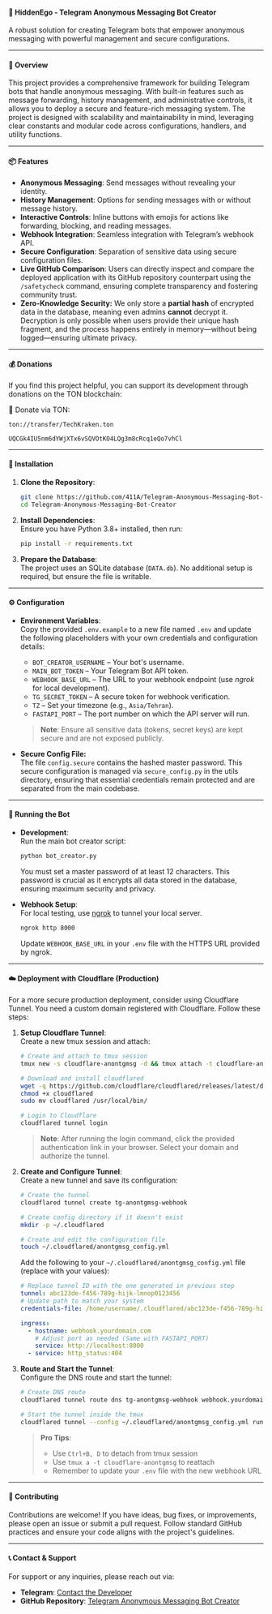 #### 🤖 **Hid**den**Ego** - Telegram Anonymous Messaging Bot Creator 
A robust solution for creating Telegram bots that empower anonymous messaging with powerful management and secure configurations.

---

#### 🌟 **Overview**  
This project provides a comprehensive framework for building Telegram bots that handle anonymous messaging. With built-in features such as message forwarding, history management, and administrative controls, it allows you to deploy a secure and feature-rich messaging system. The project is designed with scalability and maintainability in mind, leveraging clear constants and modular code across configurations, handlers, and utility functions.

---

#### 📦 **Features**  
- **Anonymous Messaging**: Send messages without revealing your identity.  
- **History Management**: Options for sending messages with or without message history.  
- **Interactive Controls**: Inline buttons with emojis for actions like forwarding, blocking, and reading messages.  
- **Webhook Integration**: Seamless integration with Telegram’s webhook API.  
- **Secure Configuration**: Separation of sensitive data using secure configuration files.  
- **Live GitHub Comparison**:
Users can directly inspect and compare the deployed application with its GitHub repository counterpart using the `/safetycheck` command, ensuring complete transparency and fostering community trust.
- **Zero-Knowledge Security:** We only store a **partial hash** of encrypted data in the database, meaning even admins **cannot** decrypt it. Decryption is only possible when users provide their unique hash fragment, and the process happens entirely in memory—without being logged—ensuring ultimate privacy.

---

#### 💰 **Donations**
If you find this project helpful, you can support its development through donations on the TON blockchain:

💎 Donate via TON:
```
ton://transfer/TechKraken.ton
```
```
UQCGk4IU5nm6dYWjXTx6vSQVOtKO4LQg3m8cRcq1eQo7vhCl
```

---

#### 🚀 **Installation**  
1. **Clone the Repository**:  
   ```bash
   git clone https://github.com/411A/Telegram-Anonymous-Messaging-Bot-Creator.git
   cd Telegram-Anonymous-Messaging-Bot-Creator
   ```
2. **Install Dependencies**:  
   Ensure you have Python 3.8+ installed, then run:  
   ```bash
   pip install -r requirements.txt
   ```
3. **Prepare the Database**:  
   The project uses an SQLite database (`DATA.db`). No additional setup is required, but ensure the file is writable.

---

#### ⚙️ **Configuration**  
- **Environment Variables**:  
  Copy the provided `.env.example` to a new file named `.env` and update the following placeholders with your own credentials and configuration details:
  - `BOT_CREATOR_USERNAME` – Your bot's username.  
  - `MAIN_BOT_TOKEN` – Your Telegram Bot API token.  
  - `WEBHOOK_BASE_URL` – The URL to your webhook endpoint (use _ngrok_ for local development).  
  - `TG_SECRET_TOKEN` – A secure token for webhook verification.  
  - `TZ` – Set your timezone (e.g., `Asia/Tehran`).  
  - `FASTAPI_PORT` – The port number on which the API server will run.
  
  > **Note**: Ensure all sensitive data (tokens, secret keys) are kept secure and are not exposed publicly.

- **Secure Config File:**  
  The file `config.secure` contains the hashed master password. This secure configuration is managed via `secure_config.py` in the utils directory, ensuring that essential credentials remain protected and are separated from the main codebase.

---

#### 🔧 **Running the Bot**  
- **Development**:  
  Run the main bot creator script:  
  ```bash
  python bot_creator.py
  ```
  You must set a master password of at least 12 characters. This password is crucial as it encrypts all data stored in the database, ensuring maximum security and privacy.

- **Webhook Setup**:  
  For local testing, use [ngrok](https://ngrok.com/) to tunnel your local server.  
  ```bash
  ngrok http 8000
  ```
  Update `WEBHOOK_BASE_URL` in your `.env` file with the HTTPS URL provided by ngrok.

---

#### ☁️ **Deployment with Cloudflare (Production)**  
For a more secure production deployment, consider using Cloudflare Tunnel. You need a custom domain registered with Cloudflare.
Follow these steps:

1. **Setup Cloudflare Tunnel**:  
   Create a new tmux session and attach:
   ```bash
   # Create and attach to tmux session
   tmux new -s cloudflare-anontgmsg -d && tmux attach -t cloudflare-anontgmsg
   
   # Download and install cloudflared
   wget -q https://github.com/cloudflare/cloudflared/releases/latest/download/cloudflared-linux-amd64 -O cloudflared
   chmod +x cloudflared
   sudo mv cloudflared /usr/local/bin/
   
   # Login to Cloudflare
   cloudflared tunnel login
   ```
   > **Note**: After running the login command, click the provided authentication link in your browser. Select your domain and authorize the tunnel.

2. **Create and Configure Tunnel**:  
   Create a new tunnel and save its configuration:
   ```bash
   # Create the tunnel
   cloudflared tunnel create tg-anontgmsg-webhook
   
   # Create config directory if it doesn't exist
   mkdir -p ~/.cloudflared
   
   # Create and edit the configuration file
   touch ~/.cloudflared/anontgmsg_config.yml
   ```
   
   Add the following to your `~/.cloudflared/anontgmsg_config.yml` file (replace with your values):
   ```yaml
   # Replace tunnel ID with the one generated in previous step
   tunnel: abc123de-f456-789g-hijk-lmnop0123456
   # Update path to match your system
   credentials-file: /home/username/.cloudflared/abc123de-f456-789g-hijk-lmnop0123456.json

   ingress:
     - hostname: webhook.yourdomain.com
       # Adjust port as needed (Same with FASTAPI_PORT)
       service: http://localhost:8000
     - service: http_status:404
   ```

3. **Route and Start the Tunnel**:  
   Configure the DNS route and start the tunnel:
   ```bash
   # Create DNS route
   cloudflared tunnel route dns tg-anontgmsg-webhook webhook.yourdomain.com
   
   # Start the tunnel inside the tmux
   cloudflared tunnel --config ~/.cloudflared/anontgmsg_config.yml run tg-anontgmsg-webhook
   ```

   > **Pro Tips**: 
   > - Use `Ctrl+B, D` to detach from tmux session
   > - Use `tmux a -t cloudflare-anontgmsg` to reattach
   > - Remember to update your `.env` file with the new webhook URL

---

#### 🤝 **Contributing**  
Contributions are welcome! If you have ideas, bug fixes, or improvements, please open an issue or submit a pull request. Follow standard GitHub practices and ensure your code aligns with the project's guidelines.

---

#### 📞 **Contact & Support**  
For support or any inquiries, please reach out via:  
- **Telegram**: [Contact the Developer](https://t.me/ContactHydraBot)  
- **GitHub Repository**: [Telegram Anonymous Messaging Bot Creator](https://github.com/411A/Telegram-Anonymous-Messaging-Bot-Creator)
